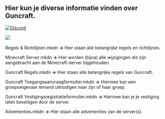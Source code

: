 ## Hier kun je diverse informatie vinden over Guncraft.
[![Discord](https://img.shields.io/discord/405834387192807444?color=7289DA&label=Discord%20Server&logo=discord&logoColor=white)](https://dsc.gg/Guncraft)<br>

<a href="https://minecraft-mp.com/server-s295805" target="_blank"><img src="https://minecraft-mp.com/half-banner-295805-3.png" border="0"></a>
<br><br>Regels & Richtlijnen.mkdn **->** Hier staan alle belangrijke regels en richtlijnen.

Minecraft Server.mkdn **->** Hier worden (bijna) alle wijzigingen die zijn aangebracht aan de Minecraft-server bijgehouden.

Guncraft Regels.mkdn **->** Hier staan alle belangrijke regels van Guncraft.

Guncraft Toegangsaanvraagformulier.mkdn **->** Hiermee kan een groepseigenaar iemand uitnodigen naar zijn of haar groep.

Guncraft Vestigingsregistratieformulier.mkdn **->** Hiermee kan je je vestiging laten beveiligen door de server.

Advertenties.mkdn **->** Hier staan alle advertenties van de server(s).
